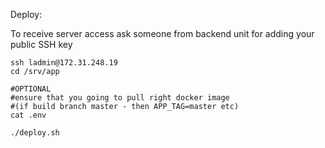 Deploy:

To receive server access ask someone from backend unit for adding 
your public SSH key

```shell script
ssh ladmin@172.31.248.19
cd /srv/app 

#OPTIONAL
#ensure that you going to pull right docker image
#(if build branch master - then APP_TAG=master etc)
cat .env

./deploy.sh

```
